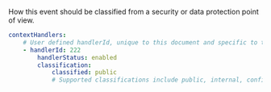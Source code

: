 How this event should be classified from a security or data protection point of view.

```yaml
contextHandlers:
	# User defined handlerId, unique to this document and specific to this handler, along with operational control as to this handlers current operation
	- handlerId: 222
		handlerStatus: enabled
		classification:
			classified: public
			# Supported classifications include public, internal, confidential and restricted. This should be used to inform on the handling of the event, from no specific security requirements as the data is widely available to specific handling required.
```

 